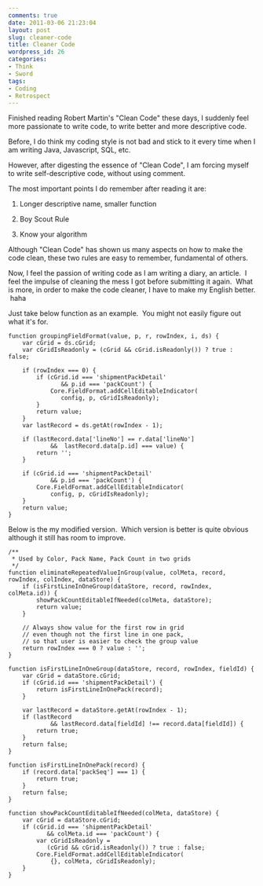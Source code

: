 ```yaml
---
comments: true
date: 2011-03-06 21:23:04
layout: post
slug: cleaner-code
title: Cleaner Code
wordpress_id: 26
categories:
- Think
- Sword
tags:
- Coding
- Retrospect
---
```


Finished reading Robert Martin's "Clean Code" these days, I suddenly feel more passionate to write code, to write better and more descriptive code.

Before, I do think my coding style is not bad and stick to it every time when I am writing Java, Javascript, SQL, etc.

However, after digesting the essence of "Clean Code", I am forcing myself to write self-descriptive code, without using comment.

The most important points I do remember after reading it are:




  1. Longer descriptive name, smaller function


  2. Boy Scout Rule


  3. Know your algorithm


Although "Clean Code" has shown us many aspects on how to make the code clean, these two rules are easy to remember, fundamental of others.

Now, I feel the passion of writing code as I am writing a diary, an article.  I feel the impulse of cleaning the mess I got before submitting it again.  What is more, in order to make the code cleaner, I have to make my English better.  haha

Just take below function as an example.  You might not easily figure out what it's for.


    function groupingFieldFormat(value, p, r, rowIndex, i, ds) {
        var cGrid = ds.cGrid;
        var cGridIsReadonly = (cGrid && cGrid.isReadonly()) ? true : false;

        if (rowIndex === 0) {
            if (cGrid.id === 'shipmentPackDetail'
                   && p.id === 'packCount') {
                Core.FieldFormat.addCellEditableIndicator(
                   config, p, cGridIsReadonly);
            }
            return value;
        }
        var lastRecord = ds.getAt(rowIndex - 1);

        if (lastRecord.data['lineNo'] == r.data['lineNo']
                &&  lastRecord.data[p.id] === value) {
            return '';
        }

        if (cGrid.id === 'shipmentPackDetail'
                && p.id === 'packCount') {
            Core.FieldFormat.addCellEditableIndicator(
                config, p, cGridIsReadonly);
        }
        return value;
    }


Below is the my modified version.  Which version is better is quite obvious although it still has room to improve.


    /**
     * Used by Color, Pack Name, Pack Count in two grids
     */
    function eliminateRepeatedValueInGroup(value, colMeta, record, rowIndex, colIndex, dataStore) {
        if (isFirstLineInOneGroup(dataStore, record, rowIndex, colMeta.id)) {
            showPackCountEditableIfNeeded(colMeta, dataStore);
            return value;
        }

        // Always show value for the first row in grid
        // even though not the first line in one pack,
        // so that user is easier to check the group value
        return rowIndex === 0 ? value : '';
    }

    function isFirstLineInOneGroup(dataStore, record, rowIndex, fieldId) {
        var cGrid = dataStore.cGrid;
        if (cGrid.id === 'shipmentPackDetail') {
            return isFirstLineInOnePack(record);
        }

        var lastRecord = dataStore.getAt(rowIndex - 1);
        if (lastRecord
                && lastRecord.data[fieldId] !== record.data[fieldId]) {
            return true;
        }
        return false;
    }

    function isFirstLineInOnePack(record) {
        if (record.data['packSeq'] === 1) {
            return true;
        }
        return false;
    }

    function showPackCountEditableIfNeeded(colMeta, dataStore) {
        var cGrid = dataStore.cGrid;
        if (cGrid.id === 'shipmentPackDetail'
               && colMeta.id === 'packCount') {
            var cGridIsReadonly =
               (cGrid && cGrid.isReadonly()) ? true : false;
            Core.FieldFormat.addCellEditableIndicator(
                {}, colMeta, cGridIsReadonly);
        }
    }
